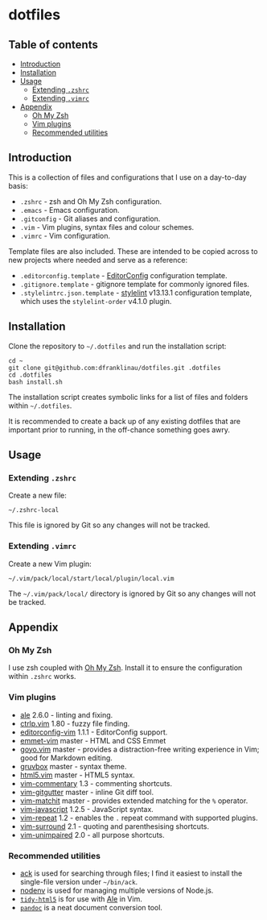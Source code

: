 # dotfiles

## Table of contents

* [Introduction](#introduction)
* [Installation](#installation)
* [Usage](#usage)
  * [Extending `.zshrc`](#extending-zshrc)
  * [Extending `.vimrc`](#extending-vimrc)
* [Appendix](#appendix)
  * [Oh My Zsh](#oh-my-zsh)
  * [Vim plugins](#vim-plugins)
  * [Recommended utilities](#recommended-utilities)





## Introduction

This is a collection of files and configurations that I use on a day-to-day
basis:

* `.zshrc` - zsh and Oh My Zsh configuration.
* `.emacs` - Emacs configuration.
* `.gitconfig` - Git aliases and configuration.
* `.vim` - Vim plugins, syntax files and colour schemes.
* `.vimrc` - Vim configuration.

Template files are also included. These are intended to be copied across to new
projects where needed and serve as a reference:

* `.editorconfig.template` - [EditorConfig](http://editorconfig.org)
  configuration template.
* `.gitignore.template` - gitignore template for commonly ignored files.
* `.stylelintrc.json.template` - [stylelint](https://stylelint.io) v13.13.1
  configuration template, which uses the `stylelint-order` v4.1.0 plugin.





## Installation

Clone the repository to `~/.dotfiles` and run the installation script:

```
cd ~
git clone git@github.com:dfranklinau/dotfiles.git .dotfiles
cd .dotfiles
bash install.sh
```

The installation script creates symbolic links for a list of files and folders
within `~/.dotfiles`.

It is recommended to create a back up of any existing dotfiles that are
important prior to running, in the off-chance something goes awry.





## Usage

### Extending `.zshrc`

Create a new file:

```
~/.zshrc-local
```

This file is ignored by Git so any changes will not be tracked.

### Extending `.vimrc`

Create a new Vim plugin:

```
~/.vim/pack/local/start/local/plugin/local.vim
```

The `~/.vim/pack/local/` directory is ignored by Git so any changes will not be
tracked.





## Appendix

### Oh My Zsh

I use zsh coupled with [Oh My Zsh](https://ohmyz.sh/). Install it to ensure the
configuration within `.zshrc` works.

### Vim plugins

* [ale](https://github.com/w0rp/ale) 2.6.0 - linting and fixing.
* [ctrlp.vim](https://github.com/ctrlpvim/ctrlp.vim) 1.80 - fuzzy file finding.
* [editorconfig-vim](https://github.com/editorconfig/editorconfig-vim) 1.1.1 -
  EditorConfig support.
* [emmet-vim](https://github.com/mattn/emmet-vim) master - HTML and CSS Emmet
* [goyo.vim](https://github.com/junegunn/goyo.vim) master - provides a
  distraction-free writing experience in Vim; good for Markdown editing.
* [gruvbox](https://github.com/morhetz/gruvbox) master - syntax theme.
* [html5.vim](https://github.com/othree/html5.vim) master - HTML5 syntax.
* [vim-commentary](https://github.com/tpope/vim-commentary) 1.3 - commenting
  shortcuts.
* [vim-gitgutter](https://github.com/airblade/vim-gitgutter) master - inline Git
  diff tool.
* [vim-matchit](https://github.com/adelarsq/vim-matchit) master - provides
  extended matching for the `%` operator.
* [vim-javascript](https://github.com/pangloss/vim-javascript) 1.2.5 -
  JavaScript syntax.
* [vim-repeat](https://github.com/tpope/vim-repeat) 1.2 - enables the `.` repeat
  command with supported plugins.
* [vim-surround](https://github.com/tpope/vim-surround) 2.1 - quoting and
  parenthesising shortcuts.
* [vim-unimpaired](https://github.com/tpope/vim-unimpaired) 2.0 - all purpose
  shortcuts.

### Recommended utilities

* [ack](https://beyondgrep.com) is used for searching through files; I find it
  easiest to install the single-file version under `~/bin/ack`.
* [nodenv](https://github.com/nodenv/nodenv/) is used for managing multiple
  versions of Node.js.
* [`tidy-html5`](http://www.html-tidy.org) is for use with
  [Ale](https://github.com/w0rp/ale/) in Vim.
* [`pandoc`](http://pandoc.org) is a neat document conversion tool.
